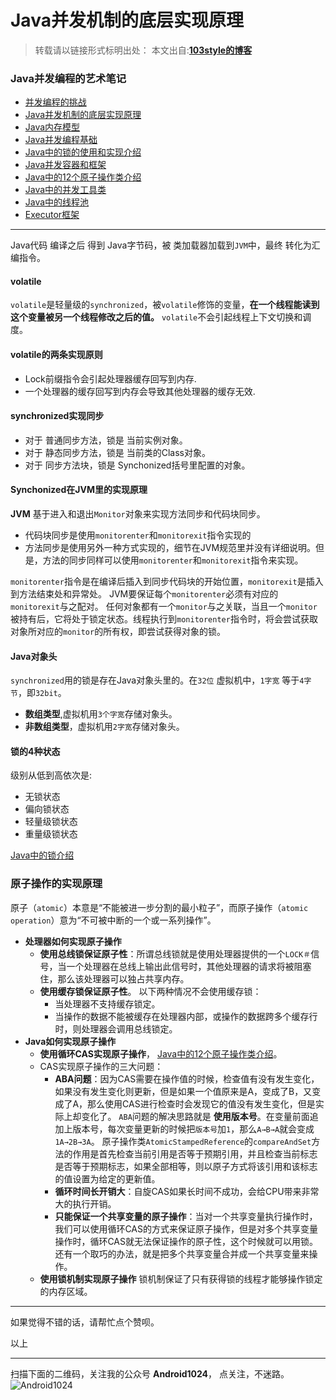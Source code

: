 # Java并发机制的底层实现原理 

>转载请以链接形式标明出处： 
本文出自:[**103style的博客**](http://blog.csdn.net/lxk_1993) 

### Java并发编程的艺术笔记
* [并发编程的挑战](https://www.jianshu.com/p/a2117af9950d)
* [Java并发机制的底层实现原理](https://www.jianshu.com/p/9d8147ba3092)
* [Java内存模型](https://www.jianshu.com/p/235c777d862c)
* [Java并发编程基础](https://www.jianshu.com/p/d50cfcaf8102)
* [Java中的锁的使用和实现介绍](https://www.jianshu.com/p/f3bb5313fce4)
* [Java并发容器和框架](https://www.jianshu.com/p/50e732981232)
* [Java中的12个原子操作类介绍](https://www.jianshu.com/p/cb64f79058c2)
* [Java中的并发工具类](https://www.jianshu.com/p/79d9baaa396e)
* [Java中的线程池](https://www.jianshu.com/p/13c82f1a7ad9)
* [Executor框架](https://www.jianshu.com/p/8933aa93ee74)

---



Java代码  编译之后 得到 Java字节码，被 类加载器加载到`JVM`中，最终 转化为汇编指令。

#### volatile
`volatile`是轻量级的`synchronized`，被`volatile`修饰的变量，**在一个线程能读到这个变量被另一个线程修改之后的值。**
`volatile`不会引起线程上下文切换和调度。

#### volatile的两条实现原则
* Lock前缀指令会引起处理器缓存回写到内存.
* 一个处理器的缓存回写到内存会导致其他处理器的缓存无效.

#### synchronized实现同步
* 对于 普通同步方法，锁是 当前实例对象。
* 对于 静态同步方法，锁是 当前类的Class对象。
* 对于 同步方法块，锁是 Synchonized括号里配置的对象。

#### Synchonized在JVM里的实现原理
**JVM** 基于进入和退出`Monitor`对象来实现方法同步和代码块同步。
* 代码块同步是使用`monitorenter`和`monitorexit`指令实现的
* 方法同步是使用另外一种方式实现的，细节在JVM规范里并没有详细说明。但是，方法的同步同样可以使用`monitorenter`和`monitorexit`指令来实现。

`monitorenter`指令是在编译后插入到同步代码块的开始位置，`monitorexit`是插入到方法结束处和异常处。
JVM要保证每个`monitorenter`必须有对应的`monitorexit`与之配对。
任何对象都有一个`monitor`与之关联，当且一个`monitor`被持有后，它将处于锁定状态。线程执行到`monitorenter`指令时，将会尝试获取对象所对应的`monitor`的所有权，即尝试获得对象的锁。

#### Java对象头
`synchronized`用的锁是存在Java对象头里的。在`32位` 虚拟机中，`1字宽` 等于`4字节`，即`32bit`。
* **数组类型**,虚拟机用`3个字宽`存储对象头。
* **非数组类型**，虚拟机用`2字宽`存储对象头。

####  锁的4种状态
级别从低到高依次是:
* 无锁状态
* 偏向锁状态
* 轻量级锁状态
* 重量级锁状态

[Java中的锁介绍](https://www.jianshu.com/p/f3bb5313fce4)

### 原子操作的实现原理
原子（`atomic`）本意是“不能被进一步分割的最小粒子”，而原子操作（`atomic operation`）意为“不可被中断的一个或一系列操作”。
* **处理器如何实现原子操作**
  * **使用总线锁保证原子性**：所谓总线锁就是使用处理器提供的一个`LOCK＃`信号，当一个处理器在总线上输出此信号时，其他处理器的请求将被阻塞住，那么该处理器可以独占共享内存。
  * **使用缓存锁保证原子性**。 
  以下两种情况不会使用缓存锁：
    * 当处理器不支持缓存锁定。
    * 当操作的数据不能被缓存在处理器内部，或操作的数据跨多个缓存行时，则处理器会调用总线锁定。
* **Java如何实现原子操作**
  * **使用循环CAS实现原子操作**， [Java中的12个原子操作类介绍](https://www.jianshu.com/p/cb64f79058c2)。
  * CAS实现原子操作的三大问题：
    * **ABA问题**：因为CAS需要在操作值的时候，检查值有没有发生变化，如果没有发生变化则更新，但是如果一个值原来是A，变成了B，又变成了A，那么使用CAS进行检查时会发现它的值没有发生变化，但是实际上却变化了。
    `ABA`问题的解决思路就是 **使用版本号**。在变量前面追加上版本号，每次变量更新的时候把`版本号`加`1`，那么`A→B→A`就会变成`1A→2B→3A`。
    原子操作类`AtomicStampedReference`的`compareAndSet`方法的作用是首先检查当前引用是否等于预期引用，并且检查当前标志是否等于预期标志，如果全部相等，则以原子方式将该引用和该标志的值设置为给定的更新值。
    * **循环时间长开销大**：自旋CAS如果长时间不成功，会给CPU带来非常大的执行开销。
    * **只能保证一个共享变量的原子操作**：当对一个共享变量执行操作时，我们可以使用循环CAS的方式来保证原子操作，但是对多个共享变量操作时，循环CAS就无法保证操作的原子性，这个时候就可以用锁。还有一个取巧的办法，就是把多个共享变量合并成一个共享变量来操作。
  * **使用锁机制实现原子操作**
    锁机制保证了只有获得锁的线程才能够操作锁定的内存区域。


---

如果觉得不错的话，请帮忙点个赞呗。

以上

---

扫描下面的二维码，关注我的公众号 **Android1024**， 点关注，不迷路。
![Android1024](https://upload-images.jianshu.io/upload_images/1709375-84aaffe67e21a7e9.jpg?imageMogr2/auto-orient/strip%7CimageView2/2/w/1240)
